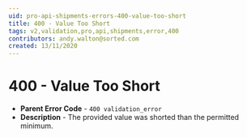 ```yaml
---
uid: pro-api-shipments-errors-400-value-too-short
title: 400 - Value Too Short
tags: v2,validation,pro,api,shipments,error,400
contributors: andy.walton@sorted.com
created: 13/11/2020
---
```

# 400 - Value Too Short

* **Parent Error Code** - `400 validation_error`
* **Description** - The provided value was shorted than the permitted minimum.